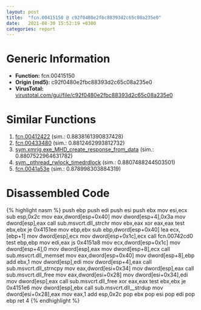 ```yaml
---
layout: post
title:  "fcn.00415150 @ c92f0480e2fbc88393d2c65c08a235e0"
date:   2021-08-30 15:52:19 +0300
categories: report
---
```


# Generic Information
- **Function:** fcn.00415150
- **Origin (md5):** c92f0480e2fbc88393d2c65c08a235e0
- **VirusTotal:** [virustotal.com/gui/file/c92f0480e2fbc88393d2c65c08a235e0][virustotal_ref]



# Similar Functions

1. [fcn.00412422][similar_1_ref] (sim.: 0.8838161390837428)
2. [fcn.00433480][similar_2_ref] (sim.: 0.8812462993812732)
3. [sym.xmrig.exe\_MHD\_create\_response\_from\_data][similar_3_ref] (sim.: 0.8807522964631782)
4. [sym.\_pthread\_rwlock\_timedrdlock][similar_4_ref] (sim.: 0.8807488244503501)
5. [fcn.0041a53e][similar_5_ref] (sim.: 0.878998303884319)


# Disassembled Code

{% highlight nasm %}
push ebp
push edi
push esi
push ebx
mov esi,ecx
sub esp,0x2c
mov eax,dword[esp+0x40]
mov dword[esp+4],0x3a
mov dword[esp],eax
call sub.msvcrt.dll_strchr
mov ebx,eax
xor eax,eax
test ebx,ebx
je 0x4151ee
mov ebp,ebx
sub ebp,dword[esp+0x40]
lea ecx,[ebp+1]
mov dword[esp],ecx
mov dword[esp+0x1c],ecx
call fcn.00742cd0
test ebp,ebp
mov edi,eax
js 0x4151a8
mov ecx,dword[esp+0x1c]
mov dword[esp+4],0
mov dword[esp],eax
mov dword[esp+8],ecx
call sub.msvcrt.dll_memset
mov eax,dword[esp+0x40]
mov dword[esp+8],ebp
add ebx,1
mov dword[esp],edi
mov dword[esp+4],eax
call sub.msvcrt.dll_strncpy
mov eax,dword[esi+0x34]
mov dword[esp],eax
call sub.msvcrt.dll_free
mov eax,dword[esi+0x28]
mov dword[esi+0x34],edi
mov dword[esp],eax
call sub.msvcrt.dll_free
xor eax,eax
test ebx,ebx
je 0x4151e6
mov dword[esp],ebx
call sub.msvcrt.dll__strdup
mov dword[esi+0x28],eax
mov eax,1
add esp,0x2c
pop ebx
pop esi
pop edi
pop ebp
ret 4
{% endhighlight %}


[similar_1_ref]: /report/fcn.00412422@8c10f6a1b7643ed6e914352ded4b58e0
[similar_2_ref]: /report/fcn.00433480@c92f0480e2fbc88393d2c65c08a235e0
[similar_3_ref]: /report/sym.xmrig.exe_MHD_create_response_from_data@c92f0480e2fbc88393d2c65c08a235e0
[similar_4_ref]: /report/sym._pthread_rwlock_timedrdlock@63ed397a4c52e7848cb26aceda5eef45
[similar_5_ref]: /report/fcn.0041a53e@8c10f6a1b7643ed6e914352ded4b58e0
[virustotal_ref]: https://www.virustotal.com/gui/file/c92f0480e2fbc88393d2c65c08a235e0